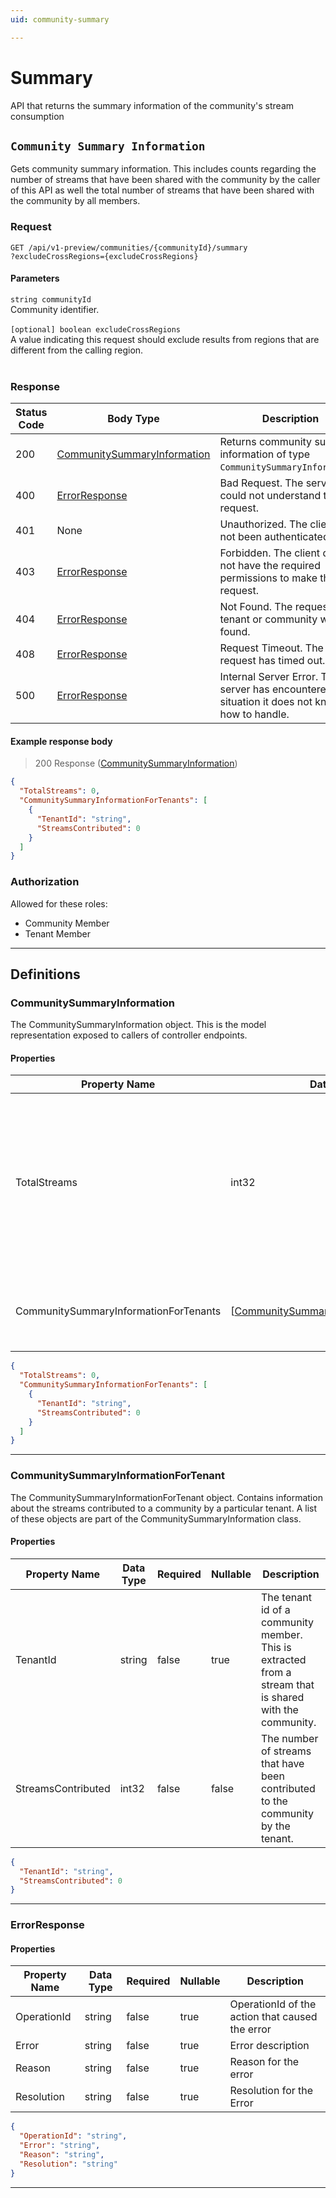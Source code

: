 ```yaml
---
uid: community-summary

---
```


# Summary
API that returns the summary information of the community's stream consumption

## `Community Summary Information`

<a id="opIdCommunitySearch_Community Summary Information"></a>

Gets community summary information. This includes counts regarding the number of streams that have been shared with the community by the caller of this API as well the total number of streams that have been shared with the community by all members.

<h3>Request</h3>

```text 
GET /api/v1-preview/communities/{communityId}/summary
?excludeCrossRegions={excludeCrossRegions}
```

<h4>Parameters</h4>

`string communityId`
<br/>Community identifier.<br/><br/>
`[optional] boolean excludeCrossRegions`
<br/>A value indicating this request should exclude results from regions that are different from the calling region.<br/><br/>

<h3>Response</h3>

|Status Code|Body Type|Description|
|---|---|---|
|200|[CommunitySummaryInformation](#schemacommunitysummaryinformation)|Returns community summary information of type `CommunitySummaryInformation`.|
|400|[ErrorResponse](#schemaerrorresponse)|Bad Request. The server could not understand the request.|
|401|None|Unauthorized. The client has not been authenticated.|
|403|[ErrorResponse](#schemaerrorresponse)|Forbidden. The client does not have the required permissions to make the request.|
|404|[ErrorResponse](#schemaerrorresponse)|Not Found. The requested tenant or community was not found.|
|408|[ErrorResponse](#schemaerrorresponse)|Request Timeout. The request has timed out.|
|500|[ErrorResponse](#schemaerrorresponse)|Internal Server Error. The server has encountered a situation it does not know how to handle.|

<h4>Example response body</h4>

> 200 Response ([CommunitySummaryInformation](#schemacommunitysummaryinformation))

```json
{
  "TotalStreams": 0,
  "CommunitySummaryInformationForTenants": [
    {
      "TenantId": "string",
      "StreamsContributed": 0
    }
  ]
}
```

<h3>Authorization</h3>

Allowed for these roles: 
<ul>
<li>Community Member</li>
<li>Tenant Member</li>
</ul>

---
## Definitions

### CommunitySummaryInformation

<a id="schemacommunitysummaryinformation"></a>
<a id="schema_CommunitySummaryInformation"></a>
<a id="tocScommunitysummaryinformation"></a>
<a id="tocscommunitysummaryinformation"></a>

The CommunitySummaryInformation object. This is the model representation exposed to callers of controller endpoints.

<h4>Properties</h4>

|Property Name|Data Type|Required|Nullable|Description|
|---|---|---|---|---|
|TotalStreams|int32|false|false|The number of streams that have been contributed to the community by all member tenants, including the calling tenant|
|CommunitySummaryInformationForTenants|[[CommunitySummaryInformationForTenant](#schemacommunitysummaryinformationfortenant)]|false|true|A list of per-tenant community summary information objects.|

```json
{
  "TotalStreams": 0,
  "CommunitySummaryInformationForTenants": [
    {
      "TenantId": "string",
      "StreamsContributed": 0
    }
  ]
}

```

---

### CommunitySummaryInformationForTenant

<a id="schemacommunitysummaryinformationfortenant"></a>
<a id="schema_CommunitySummaryInformationForTenant"></a>
<a id="tocScommunitysummaryinformationfortenant"></a>
<a id="tocscommunitysummaryinformationfortenant"></a>

The CommunitySummaryInformationForTenant object. Contains information about the streams contributed to a community by a particular tenant. A list of these objects are part of the CommunitySummaryInformation class.

<h4>Properties</h4>

|Property Name|Data Type|Required|Nullable|Description|
|---|---|---|---|---|
|TenantId|string|false|true|The tenant id of a community member. This is extracted from a stream that is shared with the community.|
|StreamsContributed|int32|false|false|The number of streams that have been contributed to the community by the tenant.|

```json
{
  "TenantId": "string",
  "StreamsContributed": 0
}

```

---

### ErrorResponse

<a id="schemaerrorresponse"></a>
<a id="schema_ErrorResponse"></a>
<a id="tocSerrorresponse"></a>
<a id="tocserrorresponse"></a>

<h4>Properties</h4>

|Property Name|Data Type|Required|Nullable|Description|
|---|---|---|---|---|
|OperationId|string|false|true|OperationId of the action that caused the error|
|Error|string|false|true|Error description|
|Reason|string|false|true|Reason for the error|
|Resolution|string|false|true|Resolution for the Error|

```json
{
  "OperationId": "string",
  "Error": "string",
  "Reason": "string",
  "Resolution": "string"
}

```

---

